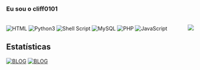 ### Eu sou o cliff0101

<div style="display: inline_block"><br/>
<img align="center" alt="HTML" src="https://img.shields.io/badge/HTML-239120?style=for-the-badge&logo=html5&logoColor=white"/>
<img align="center" alt="Python3" src="https://img.shields.io/badge/Python-14354C?style=for-the-badge&logo=python&logoColor=white"/>
<img align="center" alt="Shell Script" src="https://img.shields.io/badge/Shell_Script-121011?style=for-the-badge&logo=gnu-bash&logoColor=white"/>
<img align="center" alt="MySQL" src="https://img.shields.io/badge/MySQL-00000F?style=for-the-badge&logo=mysql&logoColor=white"/>
<img align="center" alt="PHP" src="https://img.shields.io/badge/PHP-00000F?style=for-the-badge&logo=php7&logoColor=white"/>
<img align="center" alt="JavaScript" src="https://img.shields.io/badge/JavaScript-00000F?style=for-the-badge&logo=javascript&logoColor=white"/>
<img src="https://i.pinimg.com/originals/27/cf/5c/27cf5c3e78ba56a3846a45a90d4deaa0.gif" weigth=500 align="right")>
</div>
<br\>



## Estatísticas
</div>

[![BLOG](https://github-readme-stats.vercel.app/api?username=cliff0101&theme=github_dark)](https://github.com/al4xs)
[![BLOG](https://github-readme-stats.vercel.app/api/top-langs/?username=cliff0101&layout=compact&langs_count=7&theme=github_dark&include_all_commits=true)](https://github.com/cliff0101)

</div>


 







